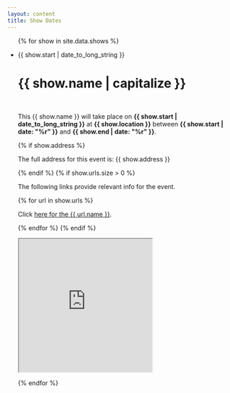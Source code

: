 ```yaml
---
layout: content
title: Show Dates
---
```


<ul class="news">
    {% for show in site.data.shows %}
    <li>
        <div class="date"><p><span>{{ show.start | date_to_long_string }}</span></p></div>
        <h1>{{ show.name | capitalize }}</h1>
        <p>&nbsp;</p>
<p>This {{ show.name }} will take place on <b>{{ show.start | date_to_long_string }}</b> at <b>{{ show.location }}</b> between <b>{{ show.start | date: "%r" }}</b> and <b>{{ show.end | date: "%r" }}</b>.</p>
        {% if show.address %}
        <p>The full address for this event is: {{ show.address }}</p>
        {% endif %}
        {% if show.urls.size > 0 %}
        <p>The following links provide relevant info for the event.</p>
        {% for url in  show.urls %}
            <p>Click <a href="{{ url.url }}">here for the {{ url.name }}</a>.</p>
        {% endfor %}
        {% endif %}
        <p>
            <iframe width="300" height="300"
                    src="https://maps.google.com/maps?q={{ show.latitude }},{{ show.longitude }}{%raw%}&{%endraw%}hl=es;z=14{%raw%}&{%endraw%}amp;output=embed"></iframe>
        </p>
    </li>
    {% endfor %}
</ul>


